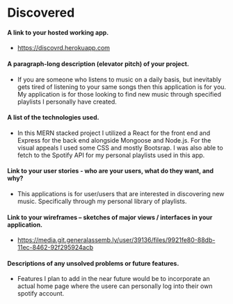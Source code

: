 # Discovered


#### A link to your hosted working app.
- https://discovrd.herokuapp.com

#### A paragraph-long description (elevator pitch) of your project.
- If you are someone who listens to music on a daily basis, but inevitably gets tired of listening to your same songs then this application is for you. My application is for those looking to find new music through specified playlists I personally have created.

#### A list of the technologies used.
- In this MERN stacked project I utilized a React for the front end and Express for the back end alongside Mongoose and Node.js. For the visual appeals I used some CSS and mostly Bootsrap. I was also able to fetch to the Spotify API for my personal playlists used in this app.

#### Link to your user stories - who are your users, what do they want, and why?
- This applications is for user/users that are interested in discovering new music. Specifically through my personal library of playlists.


#### Link to your wireframes – sketches of major views / interfaces in your application.
- https://media.git.generalassemb.ly/user/39136/files/9921fe80-88db-11ec-8462-92f295924acb

#### Descriptions of any unsolved problems or future features.

- Features I plan to add in the near future would be to incorporate an actual home page where the usere can personally log into their own spotify account.
